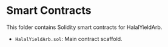 # Smart Contracts

This folder contains Solidity smart contracts for HalalYieldArb.

- `HalalYieldArb.sol`: Main contract scaffold.
